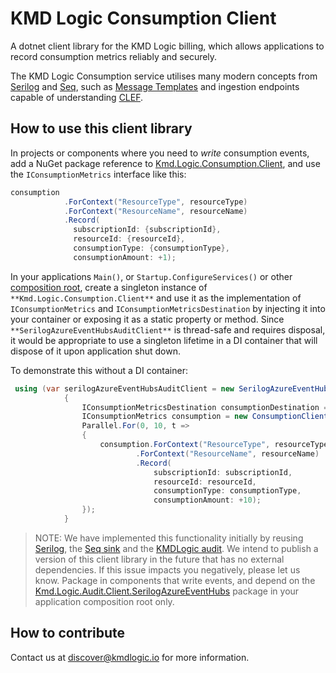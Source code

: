 # KMD Logic Consumption Client

A dotnet client library for the KMD Logic billing, which allows applications to record consumption metrics reliably and securely.

The KMD Logic Consumption service utilises many modern concepts from [Serilog](https://serilog.net/) and [Seq](https://getseq.net/), such as [Message Templates](https://messagetemplates.org/) and ingestion endpoints capable of understanding [CLEF](https://docs.getseq.net/docs/posting-raw-events).

## How to use this client library

In projects or components where you need to *write* consumption events, add a NuGet package reference to [Kmd.Logic.Consumption.Client](https://www.nuget.org/packages/Kmd.Logic.Audit.Client), and use the `IConsumptionMetrics` interface like this:

```csharp
consumption
            .ForContext("ResourceType", resourceType)
            .ForContext("ResourceName", resourceName)
            .Record(
              subscriptionId: {subscriptionId},
              resourceId: {resourceId},
              consumptionType: {consumptionType},
              consumptionAmount: +1);
```

In your applications `Main()`, or `Startup.ConfigureServices()` or other [composition root](http://blog.ploeh.dk/2011/07/28/CompositionRoot/), create a singleton instance of `**Kmd.Logic.Consumption.Client**` and use it as the implementation of `IConsumptionMetrics` and `IConsumptionMetricsDestination` by injecting it into your container or exposing it as a static property or method. Since `**SerilogAzureEventHubsAuditClient**` is thread-safe and requires disposal, it would be appropriate to use a singleton lifetime in a DI container that will dispose of it upon application shut down.

To demonstrate this without a DI container:

```csharp
 using (var serilogAzureEventHubsAuditClient = new SerilogAzureEventHubsAuditClient(clientConfig))
            {
                IConsumptionMetricsDestination consumptionDestination = new AuditClientConsumptionMetricsDestination(serilogAzureEventHubsAuditClient);
                IConsumptionMetrics consumption = new ConsumptionClient(consumptionDestination);
                Parallel.For(0, 10, t =>
                {
                    consumption.ForContext("ResourceType", resourceType)
                            .ForContext("ResourceName", resourceName)
                            .Record(
                                subscriptionId: subscriptionId,
                                resourceId: resourceId,
                                consumptionType: consumptionType,
                                consumptionAmount: +10);
                });
            }

```

> NOTE: We have implemented this functionality initially by  reusing [Serilog](https://github.com/serilog/serilog), the [Seq sink](https://github.com/serilog/serilog-sinks-seq) and the [KMDLogic audit](https://github.com/kmdlogic/kmd-logic-audit-client). We intend to publish a version of this client library in the future that has no external dependencies. If this issue impacts you negatively, please let us know.
Package in components that write events, and depend on the [Kmd.Logic.Audit.Client.SerilogAzureEventHubs](https://www.nuget.org/packages/Kmd.Logic.Audit.Client.SerilogAzureEventHubs/1.2.2) package in your application composition root only.

## How to contribute

Contact us at discover@kmdlogic.io for more information.
